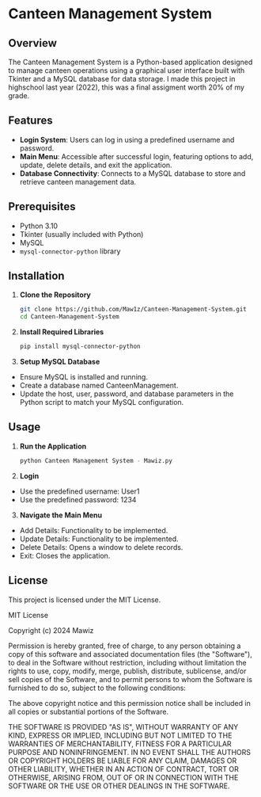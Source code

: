 # Canteen Management System

## Overview

The Canteen Management System is a Python-based application designed to manage canteen operations using a graphical user interface built with Tkinter and a MySQL database for data storage. 
I made this project in highschool last year (2022), this was a final assigment worth 20% of my grade. 

## Features

- **Login System**: Users can log in using a predefined username and password.
- **Main Menu**: Accessible after successful login, featuring options to add, update, delete details, and exit the application.
- **Database Connectivity**: Connects to a MySQL database to store and retrieve canteen management data.

## Prerequisites

- Python 3.10
- Tkinter (usually included with Python)
- MySQL
- `mysql-connector-python` library

## Installation

1. **Clone the Repository**
   ```bash
   git clone https://github.com/Maw1z/Canteen-Management-System.git
   cd Canteen-Management-System
    ```

2. **Install Required Libraries**

    ```bash
    pip install mysql-connector-python
    ```

3. **Setup MySQL Database**

- Ensure MySQL is installed and running.
- Create a database named CanteenManagement.
- Update the host, user, password, and database parameters in the Python script to match your MySQL configuration.


## Usage

1. **Run the Application**
    ```bash
    python Canteen Management System - Mawiz.py
    ```

2. **Login**
- Use the predefined username: User1
- Use the predefined password: 1234

3. **Navigate the Main Menu**
- Add Details: Functionality to be implemented.
- Update Details: Functionality to be implemented.
- Delete Details: Opens a window to delete records.
- Exit: Closes the application.

## License
This project is licensed under the MIT License.

MIT License

Copyright (c) 2024 Mawiz

Permission is hereby granted, free of charge, to any person obtaining a copy
of this software and associated documentation files (the "Software"), to deal
in the Software without restriction, including without limitation the rights
to use, copy, modify, merge, publish, distribute, sublicense, and/or sell
copies of the Software, and to permit persons to whom the Software is
furnished to do so, subject to the following conditions:

The above copyright notice and this permission notice shall be included in all
copies or substantial portions of the Software.

THE SOFTWARE IS PROVIDED "AS IS", WITHOUT WARRANTY OF ANY KIND, EXPRESS OR
IMPLIED, INCLUDING BUT NOT LIMITED TO THE WARRANTIES OF MERCHANTABILITY,
FITNESS FOR A PARTICULAR PURPOSE AND NONINFRINGEMENT. IN NO EVENT SHALL THE
AUTHORS OR COPYRIGHT HOLDERS BE LIABLE FOR ANY CLAIM, DAMAGES OR OTHER
LIABILITY, WHETHER IN AN ACTION OF CONTRACT, TORT OR OTHERWISE, ARISING FROM,
OUT OF OR IN CONNECTION WITH THE SOFTWARE OR THE USE OR OTHER DEALINGS IN THE
SOFTWARE.

